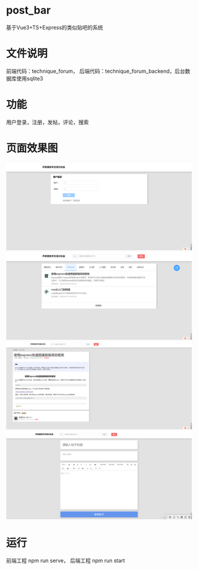 # post_bar
基于Vue3+TS+Express的类似贴吧的系统

# 文件说明
前端代码：technique_forum，
后端代码：technique_forum_backend，后台数据库使用sqlite3

# 功能
用户登录，注册，发帖，评论，搜索

# 页面效果图
![登录页](https://github.com/weihu-around/post_bar/blob/main/image_storage/post_1.png)
![列表页](https://github.com/weihu-around/post_bar/blob/main/image_storage/post_2.png)
![详情页](https://github.com/weihu-around/post_bar/blob/main/image_storage/post_3.png)
![编辑页](https://github.com/weihu-around/post_bar/blob/main/image_storage/post_4.png)

# 运行
前端工程 npm run serve，
后端工程 npm run start
